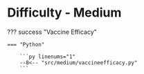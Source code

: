 # Difficulty - Medium

??? success "Vaccine Efficacy"

    === "Python"

        ```py linenums="1"
        --8<-- "src/medium/vaccineefficacy.py"
        ```
